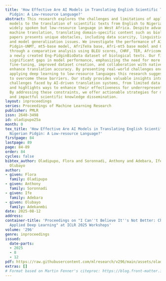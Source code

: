 ```yaml
---
title: 'How Effective Are AI Models in Translating English Scientific Texts to Nigerian
  Pidgin: A Low-resource Language?'
abstract: This research explores the challenges and limitations of applying deep learning
  models to the translation of scientific texts from English to Nigerian Pidgin, a
  widely spoken but low-resource language in West Africa. Despite advancements in
  machine translation, translating domain-specific content such as biological research
  papers presents unique obstacles, including data scarcity, linguistic complexity,
  and model generalization issues. We investigate the performance of AI models, including
  Pidgin-UNMT, mt5-base model, AfriTeVa base, Afri-mt5 base model and GPT 4.0 model
  through a comparative analysis using BLEU scores, CHRF, TER, Africomet metrics on
  a newly created Eng-PidginBioData dataset of biological texts. Our findings reveal
  significant gaps in model performance, emphasizing the need for more domain-specific
  fine-tuning, improved dataset creation, and collaboration with native speakers to
  enhance translation accuracy. By presenting real-world challenges encountered in
  applying deep learning to low-resource languages this research suggests strategies
  to overcome these barriers. Our study provides valuable insights into the persistent
  challenges faced by AI-driven translation systems, from limited data to domain mismatches,
  and highlights ways to enhance their effectiveness for underrepresented languages.
  By addressing these constraints, we offer actionable strategies for more inclusive
  and impactful scientific knowledge dissemination.
layout: inproceedings
series: Proceedings of Machine Learning Research
publisher: PMLR
issn: 2640-3498
id: oladipupo25a
month: 0
tex_title: 'How Effective Are AI Models in Translating English Scientific Texts to
  Nigerian Pidgin: A Low-resource Language?'
firstpage: 84
lastpage: 89
page: 84-89
order: 84
cycles: false
bibtex_author: Oladipupo, Flora and Soronnadi, Anthony and Adebara, Ife and Adekanmbi,
  Olubayo
author:
- given: Flora
  family: Oladipupo
- given: Anthony
  family: Soronnadi
- given: Ife
  family: Adebara
- given: Olubayo
  family: Adekanmbi
date: 2025-08-12
address:
container-title: 'Proceedings on "I Can''t Believe It''s Not Better: Challenges in
  Applied Deep Learning" at ICLR 2025 Workshops'
volume: '296'
genre: inproceedings
issued:
  date-parts:
  - 2025
  - 8
  - 12
pdf: https://raw.githubusercontent.com/mlresearch/v296/main/assets/oladipupo25a/oladipupo25a.pdf
extras: []
# Format based on Martin Fenner's citeproc: https://blog.front-matter.io/posts/citeproc-yaml-for-bibliographies/
---
```

